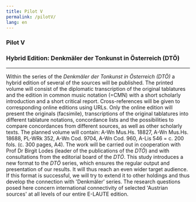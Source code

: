 ```yaml
---
title: Pilot V
permalink: /pilotV/
lang: en
---
```


### Pilot V
### Hybrid Edition: Denkmäler der Tonkunst in Österreich (DTÖ)
___




Within the series of the _Denkmäler der Tonkunst in Österreich (DTÖ)_
a hybrid edition of several of the sources will be published. The printed volume will consist of the
diplomatic transcription of the original tablatures and the edition in common music notation (=CMN) with a short scholarly
introduction and a short critical report. Cross-references will be given to corresponding online
editions using URLs. Only the online edition will present the originals (facsimile), transcriptions of
the original tablatures into different tablature notations, concordance lists and the possibilities to
compare concordances from different sources, as well as other scholarly texts. The planned volume
will contain: A-Wn Mus.Hs. 18827, A-Wn Mus.Hs. 18688, PL-WRk 352, A-Wn Cod. 9704, A-Wn Cod. 960, A-Lis 546
= c. 200 fols. (c. 300 pages, A4). The work will be carried out in cooperation with Prof Dr Birgit Lodes
(leader of the publications of the _DTÖ_) and with consultations from the editorial board of the _DTÖ_.
This study introduces a new format to the _DTÖ_ series, which ensures the regular output and
presentation of our results. It will thus reach an even wider target audience. If this format is
successful, we will try to extend it to other holdings and thus develop the connection with 'Denkmäler’
series. The research questions posed here concern international connectivity of selected 'Austrian
sources' at all levels of our entire E-LAUTE edition.

